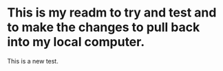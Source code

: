 # This is my readm to try and test and to make the changes to pull back into my local computer. 
This is a new test. 
